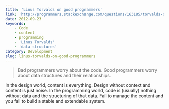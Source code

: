 ```yaml
---
title: 'Linus Torvalds on good programmers'
link: 'http://programmers.stackexchange.com/questions/163185/torvalds-quote-about-good-programmer'
date: 2012-09-23
keywords:
    - Code
    - content
    - programming
    - 'Linus Torvalds'
    - 'data structures'
category: Development
slug: linus-torvalds-on-good-programmers
---
```


> Bad programmers worry about the code. Good programmers worry about data structures and their
> relationships.

In the design world, content is everything. Design without context and content is just noise. In the
programming world, code is (usually) nothing without data and the structuring of that data. Fail to
manage the content and you fail to build a stable and extendable system.
